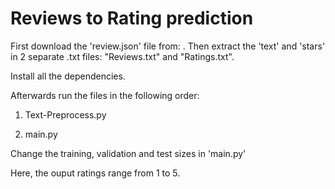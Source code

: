 # Reviews to Rating prediction

First download the 'review.json' file from: . Then extract the 'text' and 'stars' in 2 separate .txt files: "Reviews.txt" and "Ratings.txt".

Install all the dependencies.

Afterwards run the files in the following order:

1) Text-Preprocess.py

2) main.py

Change the training, validation and test sizes in 'main.py'

Here, the ouput ratings range from 1 to 5.

